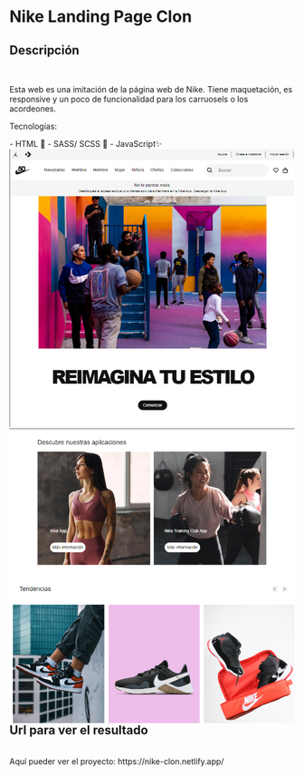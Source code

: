 # Nike Landing Page Clon
## Descripción 
<br/>
<p>Esta web es una imitación de la página web de Nike. Tiene maquetación, es responsive y un poco de funcionalidad para los carruosels o los acordeones. </p>

<p>Tecnologías: </p>
- HTML 📄
- SASS/ SCSS 🎨
- JavaScript✨

<br/>

<img src="./assets/landing.PNG" width="600" />
<img  src="./assets/landing2.PNG"  width="600" align="right"/>


## Url para ver el resultado
<br/>
Aquí pueder ver el proyecto: https://nike-clon.netlify.app/
